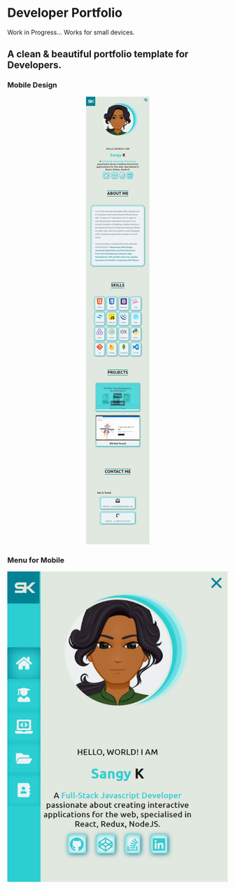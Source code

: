 # Developer Portfolio

Work in Progress...
Works for small devices. 

## A clean & beautiful portfolio template for Developers.

### Mobile Design
<p align="center">
  <kbd>
<img src="./design/SmallScreen.png"></img>
  </kbd>
</p>

### Menu for Mobile
<p align="center">
  <kbd>
<img src="./design/Menu.png"></img>
  </kbd>
</p>



